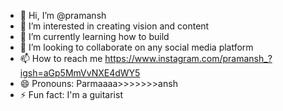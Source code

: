 - 👋 Hi, I’m @pramansh
- 👀 I’m interested in creating vision and content 
- 🌱 I’m currently learning how to build 
- 💞️ I’m looking to collaborate on any social media platform 
- 📫 How to reach me https://www.instagram.com/pramansh_?igsh=aGp5MmVvNXE4dWY5
- 😄 Pronouns: Parmaaaa>>>>>>>ansh 
- ⚡ Fun fact: I'm a guitarist

<!---
pramansh/pramansh is a ✨ special ✨ repository because its `README.md` (this file) appears on your GitHub profile.
You can click the Preview link to take a look at your changes.
--->

